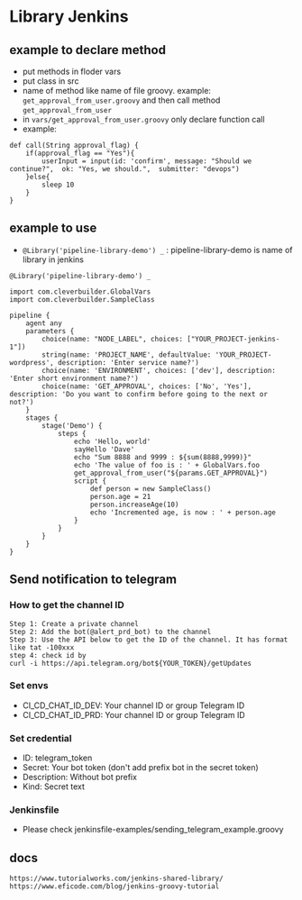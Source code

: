 # Library Jenkins

## example to declare method
- put methods in floder vars
- put class in src
- name of method like name of file groovy.
example: `get_approval_from_user.groovy` and then call method `get_approval_from_user`
- in `vars/get_approval_from_user.groovy` only declare function call
- example: 
```
def call(String approval_flag) {
    if(approval_flag == "Yes"){
        userInput = input(id: 'confirm', message: "Should we continue?",  ok: "Yes, we should.",  submitter: "devops")
    }else{
        sleep 10
    }
}
```

## example to use
- `@Library('pipeline-library-demo') _` : pipeline-library-demo is name of library in jenkins
```
@Library('pipeline-library-demo') _

import com.cleverbuilder.GlobalVars
import com.cleverbuilder.SampleClass

pipeline {
    agent any
    parameters {
        choice(name: "NODE_LABEL", choices: ["YOUR_PROJECT-jenkins-1"])
        string(name: 'PROJECT_NAME', defaultValue: 'YOUR_PROJECT-wordpress', description: 'Enter service name?')
        choice(name: 'ENVIRONMENT', choices: ['dev'], description: 'Enter short environment name?')
        choice(name: 'GET_APPROVAL', choices: ['No', 'Yes'], description: 'Do you want to confirm before going to the next or not?')
    }
    stages {
        stage('Demo') {
            steps {
                echo 'Hello, world'
                sayHello 'Dave'
                echo "Sum 8888 and 9999 : ${sum(8888,9999)}"
                echo 'The value of foo is : ' + GlobalVars.foo
                get_approval_from_user("${params.GET_APPROVAL}")
                script {
                    def person = new SampleClass()
                    person.age = 21
                    person.increaseAge(10)
                    echo 'Incremented age, is now : ' + person.age
                }
            }
        }
    }
}
```

## Send notification to telegram
### How to get the channel ID
```
Step 1: Create a private channel
Step 2: Add the bot(@alert_prd_bot) to the channel
Step 3: Use the API below to get the ID of the channel. It has format like tat -100xxx
step 4: check id by
curl -i https://api.telegram.org/bot${YOUR_TOKEN}/getUpdates
```
### Set envs
* CI_CD_CHAT_ID_DEV: Your channel ID or group Telegram ID
* CI_CD_CHAT_ID_PRD: Your channel ID or group Telegram ID
### Set credential
* ID: telegram_token
* Secret: Your bot token (don't add prefix bot in the secret token)
* Description: Without bot prefix
* Kind: Secret text

### Jenkinsfile
* Please check jenkinsfile-examples/sending_telegram_example.groovy

## docs
```
https://www.tutorialworks.com/jenkins-shared-library/
https://www.eficode.com/blog/jenkins-groovy-tutorial
```
